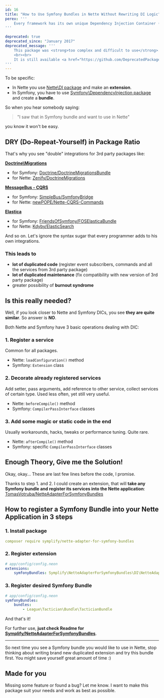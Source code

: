 ```yaml
---
id: 16
title: "How to Use Symfony Bundles in Nette Without Rewriting DI Logic"
perex: '''
    Every framework has its own unique Dependency Injection Container (DIC), where you register your services. <strong>Imagine a set of special glues that are required to add the same paper on different surfaces.</strong> Today I will show you how to use universal glue for Nette surface.
'''

deprecated: true
deprecated_since: "January 2017"
deprecated_message: '''
    This package was <strong>too complex and difficult to use</strong>. I have deprecated it, because it has been downloaded only 20 times during past 2 years.
    <br><br>
    It is still available <a href="https://github.com/DeprecatedPackages/NetteAdapterForSymfonyBundles">here for inspiration</a> though.
'''
---
```


To be specific:

- In Nette you use [Nette\DI package](https://github.com/nette/di) and make an **extension**.
- In Symfony, you have to use [Symfony\DependencyInjection package](https://symfony.com/doc/current/components/dependency_injection.html) and create a **bundle**.

So when you hear somebody saying:

> "I saw that in Symfony bundle and want to use in Nette"

you know it won't be easy.


## DRY (Do-Repeat-Yourself) in Package Ratio

That's why you see "double" integrations for 3rd party packages like:

**[Doctrine\Migrations](https://github.com/doctrine/migrations)**

- for Symfony: [Doctrine/DoctrineMigrationsBundle](https://github.com/doctrine/DoctrineMigrationsBundle/)
- for Nette: [Zenify/DoctrineMigrations](https://github.com/Zenify/DoctrineMigrations)

**[MessageBus - CQRS](http://docs.simplebus.io/)**

- for Symfony: [SimpleBus/SymfonyBridge](https://github.com/SimpleBus/SymfonyBridge)
- for Nette: [newPOPE/Nette-CQRS-Commands](https://github.com/newPOPE/Nette-CQRS-Commands)

**[Elastica](https://github.com/ruflin/Elastica)**

- for Symfony: [FriendsOfSymfony/FOSElasticaBundle](https://github.com/FriendsOfSymfony/FOSElasticaBundle)
- for Nette: [Kdyby/ElasticSearch](https://github.com/Kdyby/ElasticSearch)

And so on. Let's ignore the syntax sugar that every programmer adds to his own integrations.

### This leads to

- **lot of duplicated code** (register event subscribers, commands and all the services from 3rd party package)
- **lot of duplicated maintenance** (fix compatibility with new version of 3rd party package)
- greater possibility of **burnout syndrome**

## Is this really needed?

Well, if you look closer to Nette and Symfony DICs, you see **they are quite similar**. So answer is **NO**.

Both Nette and Symfony have 3 basic operations dealing with DIC:

### 1. Register a service

Common for all packages.

- Nette: `loadConfiguration()` method
- Symfony: `Extension` class


### 2. Decorate already registered services

Add setter, pass arguments, add reference to other service, collect services of certain type.
Used less often, yet still very useful.

- Nette: `beforeCompile()` method
- Symfony: `CompilerPassInterface` classes


### 3. Add some magic or static code in the end

Usually workarounds, hacks, tweaks or performance tuning. Quite rare.

- Nette: `afterCompile()` method
- Symfony: specific `CompilerPassInterface` classes


## Enough Theory, Give me the Solution!

Okay, okay... These are last few lines before the code, I promise.

Thanks to step 1. and 2. I could create an extension, that will **take any Symfony bundle and register its services into the Nette application**: [TomasVotruba/NetteAdapterForSymfonyBundles](https://github.com/TomasVotruba/NetteAdapterForSymfonyBundles)

## How to register a Symfony Bundle into your Nette Application in 3 steps

### 1. Install package

```yaml
composer require symplify/nette-adapter-for-symfony-bundles
```

### 2. Register extension

```yaml
# app/config/config.neon
extensions:
    symfonyBundles: Symplify\NetteAdapterForSymfonyBundles\DI\NetteAdapterForSymfonyBundlesExtension
```

### 3. Register desired Symfony Bundle

```yaml
# app/config/config.neon
symfonyBundles:
    bundles:
		- League\Tactician\Bundle\TacticianBundle
```

And that's it!

For further use, **just check Readme for [Symplify/NetteAdapterForSymfonyBundles](https://github.com/Symplify/NetteAdapterForSymfonyBundles)**.

---

So next time you see a Symfony bundle you would like to use in Nette, stop thinking about writing brand new duplicated extension and try this bundle first. You might save yourself great amount of time :)


## Made for you

Missing some feature or found a bug? Let me know. I want to make this package suit your needs and work as best as possible.
